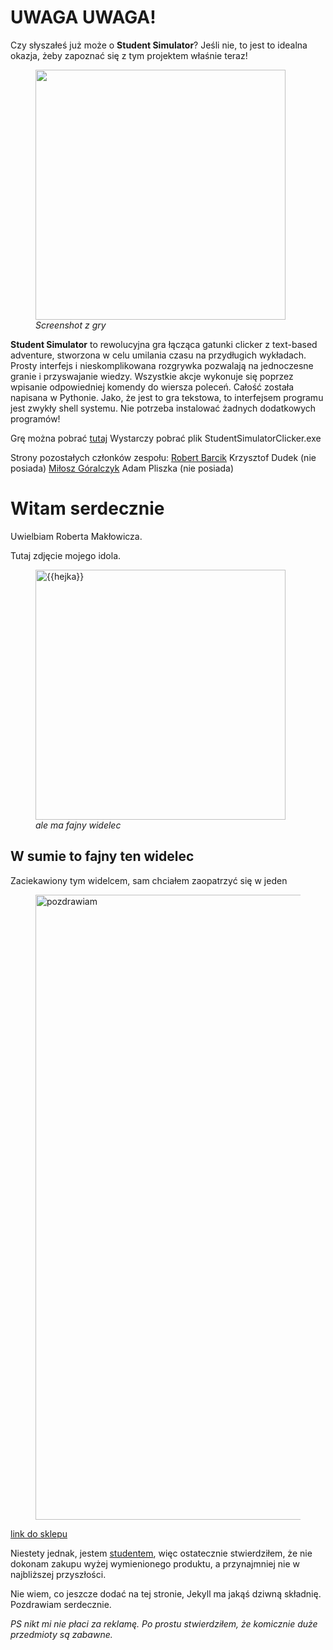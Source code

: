 # UWAGA UWAGA!

Czy słyszałeś już może o <b>Student Simulator</b>? Jeśli nie, to jest to idealna okazja, żeby zapoznać się z tym projektem właśnie teraz!
<figure class="image">
   <img src="https://i.imgur.com/ETOTtlD.png" width="400">
  <figcaption><i>Screenshot z gry</i></figcaption>
</figure>
<b>Student Simulator</b> to rewolucyjna gra łącząca gatunki clicker z text-based adventure, stworzona w celu umilania czasu na przydługich wykładach. Prosty interfejs i nieskomplikowana rozgrywka pozwalają na jednoczesne granie i przyswajanie wiedzy. Wszystkie akcje wykonuje się poprzez wpisanie odpowiedniej komendy do wiersza poleceń. Całość została napisana w Pythonie. Jako, że jest to gra tekstowa, to interfejsem programu jest zwykły shell systemu. Nie potrzeba instalować żadnych dodatkowych programów!

Grę można pobrać [tutaj](https://github.com/AGH-Narzedzia-Informatyczne-2021-2022/Aezakmi)
Wystarczy pobrać plik StudentSimulatorClicker.exe

Strony pozostałych członków zespołu:
[Robert Barcik](https://didgetpl.github.io)
Krzysztof Dudek (nie posiada)
[Miłosz Góralczyk](https://haarmeggido.github.io)
Adam Pliszka (nie posiada)




# Witam serdecznie

Uwielbiam Roberta Makłowicza.

Tutaj zdjęcie mojego idola.

<figure class="image">
  <img src="https://bi.im-g.pl/im/f6/66/19/z26636022V,Robert-Maklowicz.jpg" width="400" alt="{{hejka}}">
  <figcaption><i>ale ma fajny widelec</i></figcaption>
</figure>


## W sumie to fajny ten widelec

Zaciekawiony tym widelcem, sam chciałem zaopatrzyć się w jeden

<figure class="image">
  <img src="https://i.imgur.com/EkOv6v9.png" width="1000" alt="pozdrawiam">
</figure>

[link do sklepu](https://www.greatbigstuff.com/collections/browse-all-products/products/spoon-and-fork-set)

Niestety jednak, jestem [studentem](https://pl.wikipedia.org/wiki/Bieda), więc ostatecznie stwierdziłem, że nie dokonam zakupu wyżej wymienionego produktu, a przynajmniej nie w najbliższej przyszłości.

Nie wiem, co jeszcze dodać na tej stronie, Jekyll ma jakąś dziwną składnię. Pozdrawiam serdecznie.

<i>PS nikt mi nie płaci za reklamę. Po prostu stwierdziłem, że komicznie duże przedmioty są zabawne.</i>
